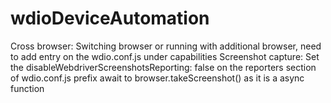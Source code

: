 # wdioDeviceAutomation

Cross browser: Switching browser or running with additional browser, need to add entry on the wdio.conf.js under capabilities
Screenshot capture: 
    Set the disableWebdriverScreenshotsReporting: false on the reporters section of wdio.conf.js
    prefix await to browser.takeScreenshot() as it is a async function